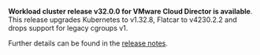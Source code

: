**Workload cluster release v32.0.0 for VMware Cloud Director is available**. This release upgrades Kubernetes to v1.32.8, Flatcar to v4230.2.2 and drops support for legacy cgroups v1.

Further details can be found in the [release notes](https://docs.giantswarm.io/changes/workload-cluster-releases-cloud-director/releases/cloud-director-32.0.0).
